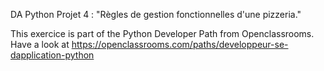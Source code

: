 DA Python Projet 4 :
"Règles de gestion fonctionnelles d'une pizzeria."

This exercice is part of the Python Developer Path from Openclassrooms. Have a look at https://openclassrooms.com/paths/developpeur-se-dapplication-python


